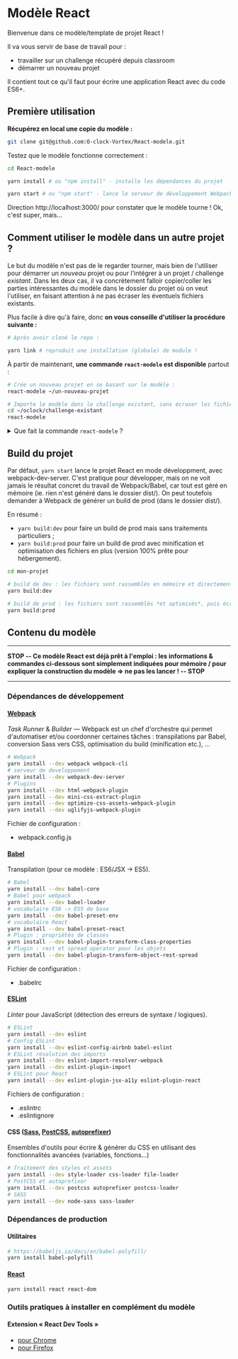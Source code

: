 # Modèle React

Bienvenue dans ce modèle/template de projet React !

Il va vous servir de base de travail pour :

- travailler sur un challenge récupéré depuis classroom
- démarrer un nouveau projet

Il contient tout ce qu'il faut pour écrire une application React avec du code ES6+.

## Première utilisation

**Récupérez en local une copie du modèle :**

```sh
git clone git@github.com:O-clock-Vortex/React-modele.git
```

Testez que le modèle fonctionne correctement :

``` sh
cd React-modele

yarn install # ou "npm install" - installe les dépendances du projet

yarn start # ou "npm start" - lance le serveur de développement Webpack
```

Direction http://localhost:3000/ pour constater que le modèle tourne ! Ok, c'est super, mais…

## Comment utiliser le modèle dans un autre projet ?

Le but du modèle n'est pas de le regarder tourner, mais bien de l'utiliser pour démarrer un *nouveau* projet ou pour l'intégrer à un projet / challenge _existant_. Dans les deux cas, il va concrètement falloir copier/coller les parties intéressantes du modèle dans le dossier du projet où on veut l'utiliser, en faisant attention à ne pas écraser les éventuels fichiers existants.

Plus facile à dire qu'à faire, donc **on vous conseille d'utiliser la procédure suivante :**

``` sh
# Après avoir cloné le repo :

yarn link # reproduit une installation (globale) de module !
```

À partir de maintenant, **une commande `react-modele` est disponible** partout :

``` sh
# Crée un nouveau projet en se basant sur le modèle :
react-modele ~/un-nouveau-projet
```

``` sh
# Importe le modèle dans le challenge existant, sans écraser les fichiers existants :
cd ~/oclock/challenge-existant
react-modele
```

<details>
<summary>Que fait la commande <code>react-modele</code> ?</summary>

``` sh
# Exemple : un projet ou un challenge se trouve dans mon-projet/

# on se place dans le dossier du projet dans lequel intégrer le modèle React
cd mon-projet

# on copie les fichiers (non-cachés) présents à la racine du modèle React
# note : des alertes sont affichées à propos de dossiers ignorés, c'est normal
cp -n ../React-modele/* .

# on copie les fichiers (cachés) présents à la racine du modèle React
# note : des alertes sont affichées à propos de dossiers ignorés, c'est normal
cp -n ../React-modele/.* .

# on fait une copie (récursive) du dossier src/ du modèle React
cp -nr ../React-modele/src .
```

</details>

## Build du projet

Par défaut, `yarn start` lance le projet React en mode développment, avec webpack-dev-server. C'est pratique pour développer, mais on ne voit jamais le résultat concret du travail de Webpack/Babel, car tout est géré en mémoire (ie. rien n'est généré dans le dossier dist/). On peut toutefois demander à Webpack de générer un build de prod (dans le dossier dist/).

En résumé :

- `yarn build:dev` pour faire un build de prod mais sans traitements particuliers ;
- `yarn build:prod` pour faire un build de prod avec minification et optimisation des fichiers en plus (version 100% prête pour hébergement).

```sh
cd mon-projet

# build de dev : les fichiers sont rassemblés en mémoire et directement envoyés au navigateur
yarn build:dev

# build de prod : les fichiers sont rassemblés *et optimisés*, puis écrits sur le disque dur
yarn build:prod
```

## Contenu du modèle

---

**STOP -- Ce modèle React est déjà prêt à l'emploi : les informations & commandes ci-dessous sont simplement indiquées pour mémoire / pour expliquer la construction du modèle => ne pas les lancer ! -- STOP**

---

### Dépendances de développement

#### [Webpack](https://webpack.js.org/)

*Task Runner* & *Builder* — Webpack est un chef d'orchestre qui permet d'automatiser et/ou coordonner certaines tâches : transpilations par Babel, conversion Sass vers CSS, optimisation du build (minification etc.), …

``` sh
# Webpack
yarn install --dev webpack webpack-cli
# serveur de developpement
yarn install --dev webpack-dev-server
# Plugins
yarn install --dev html-webpack-plugin
yarn install --dev mini-css-extract-plugin
yarn install --dev optimize-css-assets-webpack-plugin
yarn install --dev uglifyjs-webpack-plugin
```

Fichier de configuration :

- webpack.config.js

#### [Babel](https://babeljs.io/)

Transpilation (pour ce modèle : ES6/JSX -> ES5).

``` sh
# Babel
yarn install --dev babel-core
# Babel pour webpack
yarn install --dev babel-loader
# vocabulaire ES6 -> ES5 de base
yarn install --dev babel-preset-env
# vocabulaire React
yarn install --dev babel-preset-react
# Plugin : propriétés de classes
yarn install --dev babel-plugin-transform-class-properties
# Plugin : rest et spread operator pour les objets
yarn install --dev babel-plugin-transform-object-rest-spread
```

Fichier de configuration :

- .babelrc

#### [ESLint](https://eslint.org/)

_Linter_ pour JavaScript (détection des erreurs de syntaxe / logiques).

``` sh
# ESLint
yarn install --dev eslint
# Config ESLint
yarn install --dev eslint-config-airbnb babel-eslint
# ESLint résolution des imports
yarn install --dev eslint-import-resolver-webpack
yarn install --dev eslint-plugin-import 
# ESLint pour React
yarn install --dev eslint-plugin-jsx-a11y eslint-plugin-react
```

Fichiers de configuration :

- .eslintrc
- .eslintignore

#### CSS ([Sass](https://sass-lang.com/), [PostCSS](https://postcss.org/), [autoprefixer](https://github.com/postcss/autoprefixer))

Ensembles d'outils pour écrire & générer du CSS en utilisant des fonctionnalités avancées (variables, fonctions…)

``` sh
# Traitement des styles et assets
yarn install --dev style-loader css-loader file-loader
# PostCSS et autoprefixer
yarn install --dev postcss autoprefixer postcss-loader
# SASS
yarn install --dev node-sass sass-loader
```

### Dépendances de production

#### Utilitaires

``` sh
# https://babeljs.io/docs/en/babel-polyfill/
yarn install babel-polyfill
```

#### [React](https://reactjs.org/)

```sh
yarn install react react-dom
```

### Outils pratiques à installer en complément du modèle

#### Extension « React Dev Tools »
  
- [pour Chrome](https://chrome.google.com/webstore/detail/react-developer-tools/fmkadmapgofadopljbjfkapdkoienihi)
- [pour Firefox](https://addons.mozilla.org/en-US/firefox/addon/react-devtools/)
